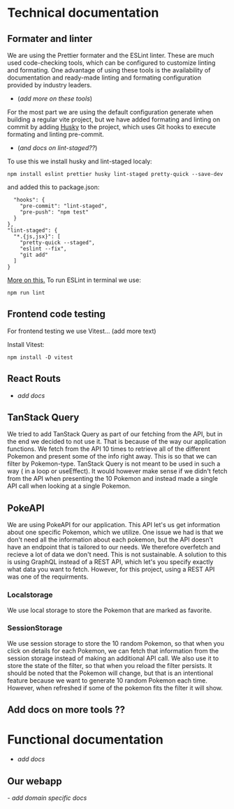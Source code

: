 # Technical documentation

## Formater and linter

We are using the Prettier formater and the ESLint linter. These are much used code-checking tools, which can be configured to customize linting and formating. One advantage of using these tools is the availability of documentation and ready-made linting and formating configuration provided by industry leaders.

- (_add more on these tools_)

For the most part we are using the default configuration generate when building a regular vite project, but we have added formating and linting on commit by adding [Husky](https://github.com/typicode/husky) to the project, which uses Git hooks to execute formating and linting pre-commit.

- (_and docs on lint-staged??_)

To use this we install husky and lint-staged localy:

```
npm install eslint prettier husky lint-staged pretty-quick --save-dev
```

and added this to package.json:

```"husky": {
  "hooks": {
    "pre-commit": "lint-staged",
    "pre-push": "npm test"
  }
},
"lint-staged": {
  "*.{js,jsx}": [
    "pretty-quick --staged",
    "eslint --fix",
    "git add"
  ]
}
```

[More on this.](https://dev.to/kreshby/keep-your-code-clean-with-eslint-prettier-pre-commit-and-pre-push-hooks-using-husky-lint-staged-and-pretty-quick-4fka)
To run ESLint in terminal we use:

```
npm run lint
```

## Frontend code testing

For frontend testing we use Vitest... (add more text)

Install Vitest:

```
npm install -D vitest
```

## React Routs

- _add docs_

## TanStack Query

We tried to add TanStack Query as part of our fetching from the API, but in the end we decided to not use it. That is because of the way our application functions. We fetch from the API 10 times to retrieve all of the different Pokemon and present some of the info right away. This is so that we can filter by Pokemon-type. TanStack Query is not meant to be used in such a way ( in a loop or useEffect). It would however make sense if we didn't fetch from the API when presenting the 10 Pokemon and instead made a single API call when looking at a single Pokemon.

## PokeAPI

We are using PokeAPI for our application. This API let's us get information about one specific Pokemon, which we utilize. One issue we had is that we don't need all the information about each pokemon, but the API doesn't have an endpoint that is tailored to our needs. We therefore overfetch and recieve a lot of data we don't need. This is not sustainable. A solution to this is using GraphQL instead of a REST API, which let's you specify exactly what data you want to fetch. However, for this project, using a REST API was one of the requirments.

### Localstorage

We use local storage to store the Pokemon that are marked as favorite.

### SessionStorage

We use session storage to store the 10 random Pokemon, so that when you click on details for each Pokemon, we can fetch that information from the session storage instead of making an additional API call. We also use it to store the state of the filter, so that when you reload the filter persists. It should be noted that the Pokemon will change, but that is an intentional feature because we want to generate 10 random Pokemon each time. However, when refreshed if some of the pokemon fits the filter it will show.

## Add docs on more tools ??

# Functional documentation

- _add docs_

## Our webapp

_- add domain specific docs_

<!-- ## Expanding the ESLint configuration

If you are developing a production application, we recommend updating the configuration to enable type aware lint rules:

- Configure the top-level `parserOptions` property like this:

```js
   parserOptions: {
    ecmaVersion: 'latest',
    sourceType: 'module',
    project: ['./tsconfig.json', './tsconfig.node.json'],
    tsconfigRootDir: __dirname,
   },
```

- Replace `plugin:@typescript-eslint/recommended` to `plugin:@typescript-eslint/recommended-type-checked` or `plugin:@typescript-eslint/strict-type-checked`
- Optionally add `plugin:@typescript-eslint/stylistic-type-checked`
- Install [eslint-plugin-react](https://github.com/jsx-eslint/eslint-plugin-react) and add `plugin:react/recommended` & `plugin:react/jsx-runtime` to the `extends` list -->

